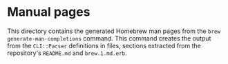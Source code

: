 # Manual pages

This directory contains the generated Homebrew man pages from the `brew generate-man-completions` command. This command creates the output from the `CLI::Parser` definitions in files, sections extracted from the repository's `README.md` and `brew.1.md.erb`.
